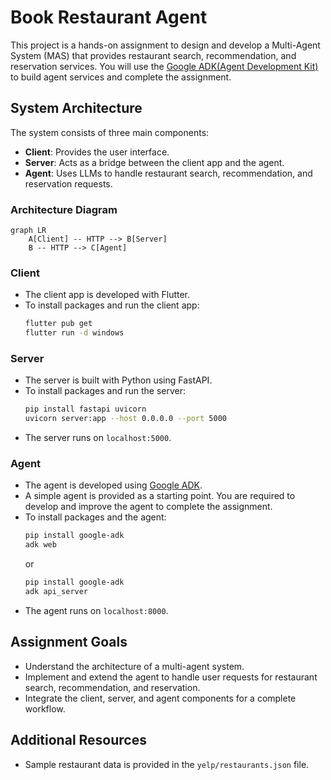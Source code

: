 
# Book Restaurant Agent

This project is a hands-on assignment to design and develop a Multi-Agent System (MAS) that provides restaurant search, recommendation, and reservation services. You will use the [Google ADK(Agent Development Kit)](https://google.github.io/adk-docs) to build agent services and complete the assignment.

## System Architecture

The system consists of three main components:
- **Client**: Provides the user interface.
- **Server**: Acts as a bridge between the client app and the agent.
- **Agent**: Uses LLMs to handle restaurant search, recommendation, and reservation requests.

### Architecture Diagram

```mermaid
graph LR
    A[Client] -- HTTP --> B[Server]
    B -- HTTP --> C[Agent]
```

### Client

- The client app is developed with Flutter.
- To install packages and run the client app:
	```sh
	flutter pub get
	flutter run -d windows
	```

### Server

- The server is built with Python using FastAPI.
- To install packages and run the server:
	```sh
	pip install fastapi uvicorn
	uvicorn server:app --host 0.0.0.0 --port 5000
	```
- The server runs on `localhost:5000`.

### Agent

- The agent is developed using [Google ADK](https://google.github.io/adk-docs).
- A simple agent is provided as a starting point. You are required to develop and improve the agent to complete the assignment.
- To install packages and the agent:
	```sh
    pip install google-adk
	adk web
	```
	or
	```sh
    pip install google-adk
	adk api_server
	```
- The agent runs on `localhost:8000`.

## Assignment Goals

- Understand the architecture of a multi-agent system.
- Implement and extend the agent to handle user requests for restaurant search, recommendation, and reservation.
- Integrate the client, server, and agent components for a complete workflow.

## Additional Resources

- Sample restaurant data is provided in the `yelp/restaurants.json` file.
